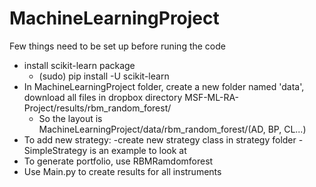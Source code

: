﻿# MachineLearningProject

Few things need to be set up before runing the code
 - install scikit-learn package
   - (sudo) pip install -U scikit-learn
 - In MachineLearningProject folder, create a new folder named 'data', download all files in dropbox directory MSF-ML-RA-Project/results/rbm_random_forest/
   - So the layout is MachineLearningProject/data/rbm_random_forest/(AD, BP, CL...)
 - To add new strategy:
   -create new strategy class in strategy folder
   -SimpleStrategy is an example to look at
 - To generate portfolio, use RBMRamdomforest
 - Use Main.py to create results for all instruments
